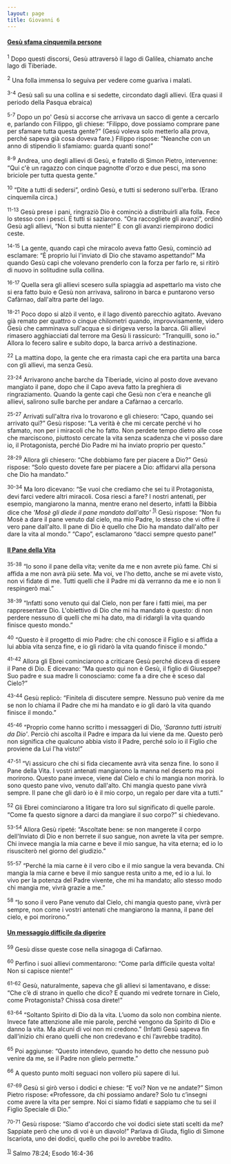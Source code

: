 ```yaml
---
layout: page
title: Giovanni 6
---
```


#### <a href="" id="gesu_sfama_cinquemila_persone">Gesù sfama cinquemila persone</a>

<sup>1</sup> Dopo questi discorsi, Gesù attraversò il lago di Galilea, chiamato anche lago di Tiberiade.

<sup>2</sup> Una folla immensa lo seguiva per vedere come guariva i malati.

<sup>3-4</sup> Gesù salì su una collina e si sedette, circondato dagli allievi. (Era quasi il periodo della Pasqua ebraica)

<sup>5-7</sup> Dopo un po' Gesù si accorse che arrivava un sacco di gente a cercarlo e, parlando con Filippo, gli chiese: “Filippo, dove possiamo comprare pane per sfamare tutta questa gente?” (Gesù voleva solo metterlo alla prova, perché sapeva già cosa doveva fare.) Filippo rispose: “Neanche con un anno di stipendio li sfamiamo: guarda quanti sono!”

<sup>8-9</sup> Andrea, uno degli allievi di Gesù, e fratello di Simon Pietro, intervenne: “Qui c'è un ragazzo con cinque pagnotte d'orzo e due pesci, ma sono briciole per tutta questa gente.”

<sup>10</sup> “Dite a tutti di sedersi”, ordinò Gesù, e tutti si sederono sull'erba. (Erano cinquemila circa.)

<sup>11-13</sup> Gesù prese i pani, ringraziò Dio è cominciò a distribuirli alla folla. Fece lo stesso con i pesci. E tutti si saziarono. “Ora raccogliete gli avanzi”, ordinò Gesù agli allievi, “Non si butta niente!” E con gli avanzi riempirono dodici ceste.

<sup>14-15</sup> La gente, quando capì che miracolo aveva fatto Gesù, cominciò ad esclamare: “È proprio lui l'inviato di Dio che stavamo aspettando!” Ma quando Gesù capì che volevano prenderlo con la forza per farlo re, si ritirò di nuovo in solitudine sulla collina.

<sup>16-17</sup> Quella sera gli allievi scesero sulla spiaggia ad aspettarlo ma visto che si era fatto buio e Gesù non arrivava, salirono in barca e puntarono verso Cafàrnao, dall'altra parte del lago.

<sup>18-21</sup> Poco dopo si alzò il vento, e il lago diventò parecchio agitato. Avevano già remato per quattro o cinque chilometri quando, improvvisamente, videro Gesù che camminava sull'acqua e si dirigeva verso la barca. Gli allievi rimasero agghiacciati dal terrore ma Gesù li rassicurò: “Tranquilli, sono io.” Allora lo fecero salire e subito dopo, la barca arrivò a destinazione.

<sup>22</sup> La mattina dopo, la gente che era rimasta capì che era partita una barca con gli allievi, ma senza Gesù.

<sup>23-24</sup> Arrivarono anche barche da Tiberiade, vicino al posto dove avevano mangiato il pane, dopo che il Capo aveva fatto la preghiera di ringraziamento. Quando la gente capì che Gesù non c'era e neanche gli allievi, salirono sulle barche per andare a Cafàrnao a cercarlo.

<sup>25-27</sup> Arrivati sull'altra riva lo trovarono e gli chiesero: “Capo, quando sei arrivato qui?” Gesù rispose: “La verità è che mi cercate perché vi ho sfamato, non per i miracoli che ho fatto. Non perdete tempo dietro alle cose che marciscono, piuttosto cercate la vita senza scadenza che vi posso dare io, il Protagonista, perché Dio Padre mi ha inviato proprio per questo.”

<sup>28-29</sup> Allora gli chiesero: “Che dobbiamo fare per piacere a Dio?” Gesù rispose: “Solo questo dovete fare per piacere a Dio: affidarvi alla persona che Dio ha mandato.”

<sup>30-34</sup> Ma loro dicevano: “Se vuoi che crediamo che sei tu il Protagonista, devi farci vedere altri miracoli. Cosa riesci a fare? I nostri antenati, per esempio, mangiarono la manna, mentre erano nel deserto, infatti la Bibbia dice che *'Mosè gli diede il pane mandato dall'alto'* <sup><a href="#fn__1" id="fnt__1" class="fn_top">1)</a></sup> Gesù rispose: “Non fu Mosè a dare il pane venuto dal cielo, ma mio Padre, lo stesso che vi offre il vero pane dall'alto. Il pane di Dio è quello che Dio ha mandato dall'alto per dare la vita al mondo.” “Capo”, esclamarono “dacci sempre questo pane!”

#### <a href="" id="il_pane_della_vita">Il Pane della Vita</a>

<sup>35-38</sup> “Io sono il pane della vita; venite da me e non avrete più fame. Chi si affida a me non avrà più sete. Ma voi, ve l'ho detto, anche se mi avete visto, non vi fidate di me. Tutti quelli che il Padre mi dà verranno da me e io non li respingerò mai.”

<sup>38-39</sup> “Infatti sono venuto qui dal Cielo, non per fare i fatti miei, ma per rappresentare Dio. L'obiettivo di Dio che mi ha mandato è questo: di non perdere nessuno di quelli che mi ha dato, ma di ridargli la vita quando finisce questo mondo.”

<sup>40</sup> “Questo è il progetto di mio Padre: che chi conosce il Figlio e si affida a lui abbia vita senza fine, e io gli ridarò la vita quando finisce il mondo.”

<sup>41-42</sup> Allora gli Ebrei cominciarono a criticare Gesù perché diceva di essere il Pane di Dio. E dicevano: “Ma questo qui non è Gesù, il figlio di Giuseppe? Suo padre e sua madre li conosciamo: come fa a dire che è sceso dal Cielo?”

<sup>43-44</sup> Gesù replicò: “Finitela di discutere sempre. Nessuno può venire da me se non lo chiama il Padre che mi ha mandato e io gli darò la vita quando finisce il mondo.”

<sup>45-46</sup> “Proprio come hanno scritto i messaggeri di Dio, *'Saranno tutti istruiti da Dio'*. Perciò chi ascolta il Padre e impara da lui viene da me. Questo però non significa che qualcuno abbia visto il Padre, perché solo io il Figlio che proviene da Lui l'ha visto!”

<sup>47-51</sup> “Vi assicuro che chi si fida ciecamente avrà vita senza fine. Io sono il Pane della Vita. I vostri antenati mangiarono la manna nel deserto ma poi morirono. Questo pane invece, viene dal Cielo e chi lo mangia non morirà. Io sono questo pane vivo, venuto dall'alto. Chi mangia questo pane vivrà sempre. Il pane che gli darò io è il mio corpo, un regalo per dare vita a tutti.”

<sup>52</sup> Gli Ebrei cominciarono a litigare tra loro sul significato di quelle parole. “Come fa questo signore a darci da mangiare il suo corpo?” si chiedevano.

<sup>53-54</sup> Allora Gesù ripeté: “Ascoltate bene: se non mangerete il corpo dell'Inviato di Dio e non berrete il suo sangue, non avrete la vita per sempre. Chi invece mangia la mia carne e beve il mio sangue, ha vita eterna; ed io lo risusciterò nel giorno del giudizio.”

<sup>55-57</sup> “Perché la mia carne è il vero cibo e il mio sangue la vera bevanda. Chi mangia la mia carne e beve il mio sangue resta unito a me, ed io a lui. Io vivo per la potenza del Padre vivente, che mi ha mandato; allo stesso modo chi mangia me, vivrà grazie a me.”

<sup>58</sup> “Io sono il vero Pane venuto dal Cielo, chi mangia questo pane, vivrà per sempre, non come i vostri antenati che mangiarono la manna, il pane del cielo, e poi morirono.”

#### <a href="" id="un_messaggio_difficile_da_digerire">Un messaggio difficile da digerire</a>

<sup>59</sup> Gesù disse queste cose nella sinagoga di Cafàrnao.

<sup>60</sup> Perfino i suoi allievi commentarono: “Come parla difficile questa volta! Non si capisce niente!”

<sup>61-62</sup> Gesù, naturalmente, sapeva che gli allievi si lamentavano, e disse: “Che cʼè di strano in quello che dico? E quando mi vedrete tornare in Cielo, come Protagonista? Chissà cosa direte!”

<sup>63-64</sup> “Soltanto Spirito di Dio dà la vita. Lʼuomo da solo non combina niente. Invece fate attenzione alle mie parole, perché vengono da Spirito di Dio e danno la vita. Ma alcuni di voi non mi credono.” (Infatti Gesù sapeva fin dall'inizio chi erano quelli che non credevano e chi lʼavrebbe tradito).

<sup>65</sup> Poi aggiunse: “Questo intendevo, quando ho detto che nessuno può venire da me, se il Padre non glielo permette.”

<sup>66</sup> A questo punto molti seguaci non vollero più sapere di lui.

<sup>67-69</sup> Gesù si girò verso i dodici e chiese: “E voi? Non ve ne andate?” Simon Pietro rispose: «Professore, da chi possiamo andare? Solo tu cʼinsegni come avere la vita per sempre. Noi ci siamo fidati e sappiamo che tu sei il Figlio Speciale di Dio.”

<sup>70-71</sup> Gesù rispose: “Siamo d'accordo che voi dodici siete stati scelti da me? Sappiate però che uno di voi è un diavolo!” Parlava di Giuda, figlio di Simone Iscariota, uno dei dodici, quello che poi lo avrebbe tradito.

<sup><a href="#fnt__1" id="fn__1" class="fn_bot">1)</a></sup>
Salmo 78:24; Esodo 16:4-36


